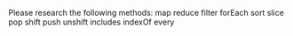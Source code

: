 Please research the following methods:
map
reduce
filter
forEach
sort
slice
pop
shift
push
unshift
includes
indexOf
every